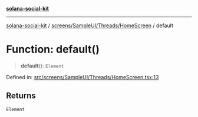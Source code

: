 [**solana-social-kit**](../../../../../README.md)

***

[solana-social-kit](../../../../../README.md) / [screens/SampleUI/Threads/HomeScreen](../README.md) / default

# Function: default()

> **default**(): `Element`

Defined in: [src/screens/SampleUI/Threads/HomeScreen.tsx:13](https://github.com/SendArcade/solana-social-starter/blob/03568260ca96ed63f77049843c721de1cb011893/src/screens/SampleUI/Threads/HomeScreen.tsx#L13)

## Returns

`Element`
